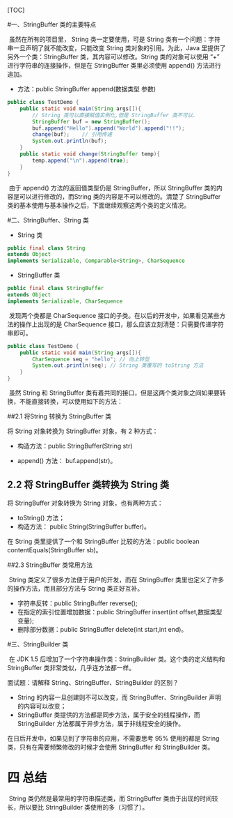 [TOC]

#一、StringBuffer 类的主要特点

​	虽然在所有的项目里， String 类一定要使用，可是 String 类有一个问题：字符串一旦声明了就不能改变，只能改变 String 类对象的引用。为此，Java 里提供了另外一个类：StringBuffer 类，其内容可以修改。String 类的对象可以使用 “+” 进行字符串的连接操作，但是在 StringBuffer 类里必须使用 append() 方法进行追加。

- 方法：public StringBuffer append(数据类型 参数)

```java
public class TestDemo {
    public static void main(String args[]){
        // String 类可以直接赋值实例化,但是 StringBuffer 类不可以.
        StringBuffer buf = new StringBuffer();
        buf.append("Hello").append("World").append("!!");
        change(buf);    // 引用传递
        System.out.println(buf);
    }
    public static void change(StringBuffer temp){
        temp.append("\n").append(true);
    }
}
```

​	由于 append() 方法的返回值类型仍是 StringBuffer，所以 StringBuffer 类的内容是可以进行修改的，而String 类的内容是不可以修改的。清楚了 StringBuffer 类的基本使用与基本操作之后，下面继续观察这两个类的定义情况。

#二、StringBuffer、String 类

- String 类

```java
public final class String
extends Object
implements Serializable, Comparable<String>, CharSequence
```

- StringBuffer 类

```java
public final class StringBuffer
extends Object
implements Serializable, CharSequence
```

​	发现两个类都是 CharSequence 接口的子类。在以后的开发中，如果看见某些方法的操作上出现的是 CharSequence 接口，那么应该立刻清楚：只需要传递字符串即可。	

```java
public class TestDemo {
    public static void main(String args[]){
        CharSequence seq = "hello"; // 向上转型
        System.out.println(seq); // String 类覆写的 toString 方法
    }
}
```

​	虽然 String 和 StringBuffer 类有着共同的接口，但是这两个类对象之间如果要转换，不能直接转换，可以使用如下的方法：

##2.1 将String 转换为 StringBuffer 类

将 String 对象转换为 StringBuffer 对象，有 2 种方式：

- 构造方法：public StringBuffer(String str)


- append() 方法： buf.append(str)。

## 2.2 将 StringBuffer 类转换为 String 类 

将 StringBuffer 对象转换为 String 对象，也有两种方式：

-  toString() 方法；
-  构造方法： public String(StringBuffer buffer)。

在 String 类里提供了一个和 StringBuffer 比较的方法：public boolean contentEquals(StringBuffer sb)。

##2.3 StringBuffer 类常用方法 

​	String 类定义了很多方法便于用户的开发，而在 StringBuffer 类里也定义了许多的操作方法，而且部分方法与 String 类正好互补。

- 字符串反转：public StringBuffer reverse();
- 在指定的索引位置增加数据：public StringBuffer insert(int offset,数据类型 变量);
- 删除部分数据：public StringBuffer delete(int start,int end)。

#三、StringBuilder 类

​	在 JDK 1.5 后增加了一个字符串操作类：StringBuilder 类。这个类的定义结构和 StringBuffer 类非常类似，几乎连方法都一样。

面试题：请解释 String、StringBuffer、StringBuilder 的区别？

- String 的内容一旦创建则不可以改变，而 StringBuffer、StringBuilder 声明的内容可以改变；
- StringBuffer 类提供的方法都是同步方法，属于安全的线程操作，而 StringBuilder 方法都属于异步方法，属于非线程安全的操作。

在日后开发中，如果见到了字符串的应用，不需要思考 95% 使用的都是 String 类，只有在需要频繁修改的时候才会使用 StringBuffer 和 StringBuilder 类。

# 四 总结

​	String 类仍然是最常用的字符串描述类，而 StringBuffer 类由于出现的时间较长，所以要比 StringBuilder 类使用的多（习惯了）。